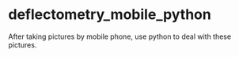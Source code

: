 # deflectometry_mobile_python
After taking pictures by mobile phone, use python to deal with these pictures.
